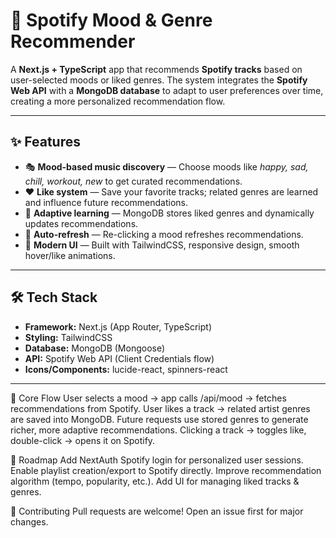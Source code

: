 # 🎵 Spotify Mood & Genre Recommender  

A **Next.js + TypeScript** app that recommends **Spotify tracks** based on user-selected moods or liked genres. The system integrates the **Spotify Web API** with a **MongoDB database** to adapt to user preferences over time, creating a more personalized recommendation flow.  

---

## ✨ Features  

- 🎭 **Mood-based music discovery** — Choose moods like *happy, sad, chill, workout, new* to get curated recommendations.  
- ❤️ **Like system** — Save your favorite tracks; related genres are learned and influence future recommendations.  
- 🧠 **Adaptive learning** — MongoDB stores liked genres and dynamically updates recommendations.  
- 🔄 **Auto-refresh** — Re-clicking a mood refreshes recommendations.  
- 🎨 **Modern UI** — Built with TailwindCSS, responsive design, smooth hover/like animations.  

---

## 🛠️ Tech Stack  

- **Framework:** Next.js (App Router, TypeScript)  
- **Styling:** TailwindCSS  
- **Database:** MongoDB (Mongoose)  
- **API:** Spotify Web API (Client Credentials flow)  
- **Icons/Components:** lucide-react, spinners-react

---

🔑 Core Flow
User selects a mood → app calls /api/mood → fetches recommendations from Spotify.
User likes a track → related artist genres are saved into MongoDB.
Future requests use stored genres to generate richer, more adaptive recommendations.
Clicking a track → toggles like, double-click → opens it on Spotify.

📌 Roadmap
 Add NextAuth Spotify login for personalized user sessions.
 Enable playlist creation/export to Spotify directly.
 Improve recommendation algorithm (tempo, popularity, etc.).
 Add UI for managing liked tracks & genres.

🤝 Contributing
Pull requests are welcome! Open an issue first for major changes.




